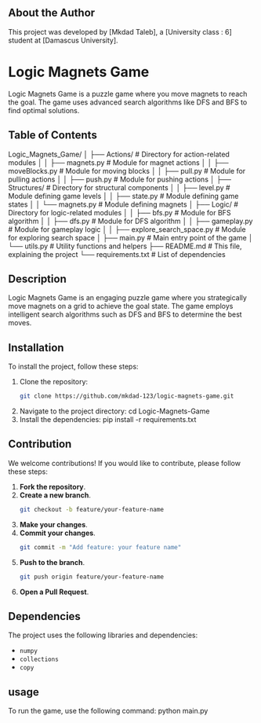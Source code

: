 ## About the Author
This project was developed by [Mkdad Taleb], a [University class : 6] student at [Damascus University].

# Logic Magnets Game

Logic Magnets Game is a puzzle game where you move magnets to reach the goal. The game uses advanced search algorithms like DFS and BFS to find optimal solutions.

## Table of Contents

Logic_Magnets_Game/
│   ├── Actions/            # Directory for action-related modules
│   │   ├── magnets.py      # Module for magnet actions
│   │   ├── moveBlocks.py   # Module for moving blocks
│   │   ├── pull.py         # Module for pulling actions
│   │   ├── push.py         # Module for pushing actions
│   ├── Structures/         # Directory for structural components
│   │   ├── level.py        # Module defining game levels
│   │   ├── state.py        # Module defining game states
│   │   └── magnets.py      # Module defining magnets
│   ├── Logic/              # Directory for logic-related modules
│   │   ├── bfs.py          # Module for BFS algorithm
│   │   ├── dfs.py          # Module for DFS algorithm
│   │   ├── gameplay.py     # Module for gameplay logic
│   │   ├── explore_search_space.py # Module for exploring search space
│   ├── main.py             # Main entry point of the game
│   └── utils.py            # Utility functions and helpers
├── README.md               # This file, explaining the project
└── requirements.txt        # List of dependencies


## Description
Logic Magnets Game is an engaging puzzle game where you strategically move magnets on a grid to achieve the goal state. The game employs intelligent search algorithms such as DFS and BFS to determine the best moves.

## Installation
To install the project, follow these steps:

1. Clone the repository:
   ```bash
   git clone https://github.com/mkdad-123/logic-magnets-game.git

2. Navigate to the project directory:
    cd Logic-Magnets-Game
3. Install the dependencies:
    pip install -r requirements.txt

## Contribution
We welcome contributions! If you would like to contribute, please follow these steps:

1. **Fork the repository**.
2. **Create a new branch**.
    ```bash
    git checkout -b feature/your-feature-name
    ```
3. **Make your changes**.
4. **Commit your changes**.
    ```bash
    git commit -m "Add feature: your feature name"
    ```
5. **Push to the branch**.
    ```bash
    git push origin feature/your-feature-name
    ```
6. **Open a Pull Request**.


## Dependencies
The project uses the following libraries and dependencies:

- `numpy`
- `collections`
- `copy`

## usage 
To run the game, use the following command:
    python main.py

